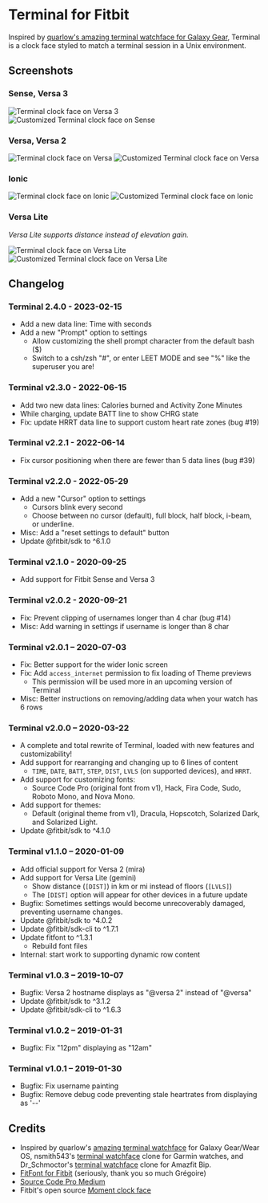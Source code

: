 # Terminal for Fitbit
Inspired by [quarlow's amazing terminal watchface for Galaxy Gear](https://www.reddit.com/r/unixporn/comments/9ndo8o/oc_always_keep_some_terminal_with_you/), Terminal is a clock face styled to match a terminal session in a Unix environment.

## Screenshots
### Sense, Versa 3
![Terminal clock face on Versa 3](screenshots/Terminal-Atlas.png)
![Customized Terminal clock face on Sense](screenshots/Terminal-Vulcan.png)

### Versa, Versa 2
![Terminal clock face on Versa](screenshots/Terminal-Versa.png)
![Customized Terminal clock face on Versa](screenshots/Terminal-Versa@jd.png)

### Ionic
![Terminal clock face on Ionic](screenshots/Terminal-Ionic.png)
![Customized Terminal clock face on Ionic](screenshots/Terminal-Ionic@jd.png)

### Versa Lite
_Versa Lite supports distance instead of elevation gain._

![Terminal clock face on Versa Lite](screenshots/Terminal-Gemini.png)
![Customized Terminal clock face on Versa Lite](screenshots/Terminal-Gemini@jd.png)

## Changelog

### Terminal 2.4.0 - 2023-02-15
- Add a new data line: Time with seconds
- Add a new "Prompt" option to settings
    - Allow customizing the shell prompt character from the default bash ($)
    - Switch to a csh/zsh "#", or enter LEET MODE and see "%" like the superuser you are!

### Terminal v2.3.0 - 2022-06-15
- Add two new data lines: Calories burned and Activity Zone Minutes
- While charging, update BATT line to show CHRG state
- Fix: update HRRT data line to support custom heart rate zones (bug #19)

### Terminal v2.2.1 - 2022-06-14
- Fix cursor positioning when there are fewer than 5 data lines (bug #39)

### Terminal v2.2.0 - 2022-05-29
- Add a new "Cursor" option to settings
    - Cursors blink every second
    - Choose between no cursor (default), full block, half block, i-beam, or underline.
- Misc: Add a "reset settings to default" button
- Update @fitbit/sdk to ^6.1.0

### Terminal v2.1.0 - 2020-09-25
- Add support for Fitbit Sense and Versa 3

### Terminal v2.0.2 - 2020-09-21
- Fix: Prevent clipping of usernames longer than 4 char (bug #14)
- Misc: Add warning in settings if username is longer than 8 char

### Terminal v2.0.1 – 2020-07-03
- Fix: Better support for the wider Ionic screen
- Fix: Add `access_internet` permission to fix loading of Theme previews
    - This permission will be used more in an upcoming version of Terminal
- Misc: Better instructions on removing/adding data when your watch has 6 rows

### Terminal v2.0.0 – 2020-03-22
- A complete and total rewrite of Terminal, loaded with new features and customizability!
- Add support for rearranging and changing up to 6 lines of content
    - `TIME`, `DATE`, `BATT`, `STEP`, `DIST`, `LVLS` (on supported devices), and `HRRT`.
- Add support for customizing fonts:
    - Source Code Pro (original font from v1), Hack, Fira Code, Sudo, Roboto Mono, and Nova Mono.
- Add support for themes:
    - Default (original theme from v1), Dracula, Hopscotch, Solarized Dark, and Solarized Light.
- Update @fitbit/sdk to ^4.1.0

### Terminal v1.1.0 – 2020-01-09
- Add official support for Versa 2 (mira)
- Add support for Versa Lite (gemini)
    - Show distance (`[DIST]`) in km or mi instead of floors (`[LVLS]`)
    - The `[DIST]` option will appear for other devices in a future update
- Bugfix: Sometimes settings would become unrecoverably damaged, preventing username changes.
- Update @fitbit/sdk to ^4.0.2
- Update @fitbit/sdk-cli to ^1.7.1
- Update fitfont to ^1.3.1
    - Rebuild font files
- Internal: start work to supporting dynamic row content

### Terminal v1.0.3 – 2019-10-07
- Bugfix: Versa 2 hostname displays as "@versa 2" instead of "@versa"
- Update @fitbit/sdk to ^3.1.2
- Update @fitbit/sdk-cli to ^1.6.3

### Terminal v1.0.2 – 2019-01-31
- Bugfix: Fix "12pm" displaying as "12am"

### Terminal v1.0.1 – 2019-01-30
- Bugfix: Fix username painting
- Bugfix: Remove debug code preventing stale heartrates from displaying as '--'

## Credits
- Inspired by quarlow's [amazing terminal watchface](https://www.reddit.com/r/unixporn/comments/9ndo8o/oc_always_keep_some_terminal_with_you/) for Galaxy Gear/Wear OS, nsmith543's [terminal watchface](https://github.com/nsmith543/terminal) clone for Garmin watches, and Dr_Schmoctor's [terminal watchface](https://amazfitwatchfaces.com/bip/view/?id=15384) clone for Amazfit Bip.
- [FitFont for Fitbit](https://github.com/gregoiresage/fitfont) (seriously, thank you so much Grégoire)
- [Source Code Pro Medium](https://github.com/adobe-fonts/source-code-pro)
- Fitbit's open source [Moment clock face](http://github.com/fitbit/sdk-moment)
